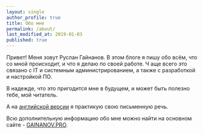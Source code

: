 ```yaml
---
layout: single
author_profile: true
title: Обо мне
permalink: /about/
last_modified_at: 2019-01-03
published: true
---
```


Привет! Меня зовут Руслан Гайнанов.
В этом блоге я пишу обо всём, что со мной происходит, и что я делаю по своей работе. Ч
аще всего это связано с IT и системным администрированием, а также с разработкой и настройкой ПО.

В надежде, что это пригодится мне в будущем, и может быть полезно тебе, мой читатель.

А на [английской версии](http://gainanov.pro/eng-blog) я практикую свою письменную речь.

Всю дополнительную информацию обо мне можно найти на основном сайте - [GAINANOV.PRO](http://gainanov.pro/ru).
